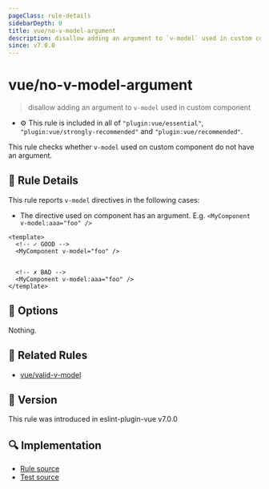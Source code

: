 ```yaml
---
pageClass: rule-details
sidebarDepth: 0
title: vue/no-v-model-argument
description: disallow adding an argument to `v-model` used in custom component
since: v7.0.0
---
```

# vue/no-v-model-argument

> disallow adding an argument to `v-model` used in custom component

- :gear: This rule is included in all of `"plugin:vue/essential"`, `"plugin:vue/strongly-recommended"` and `"plugin:vue/recommended"`.

This rule checks whether `v-model` used on custom component do not have an argument.

## :book: Rule Details

This rule reports `v-model` directives in the following cases:

- The directive used on component has an argument. E.g. `<MyComponent v-model:aaa="foo" />`

<eslint-code-block :rules="{'vue/no-v-model-argument': ['error']}">

```vue
<template>
  <!-- ✓ GOOD -->
  <MyComponent v-model="foo" />


  <!-- ✗ BAD -->
  <MyComponent v-model:aaa="foo" />
</template>
```

</eslint-code-block>


## :wrench: Options

Nothing.

## :couple: Related Rules

- [vue/valid-v-model]

[vue/valid-v-model]: ./valid-v-model.md

## :rocket: Version

This rule was introduced in eslint-plugin-vue v7.0.0

## :mag: Implementation

- [Rule source](https://github.com/vuejs/eslint-plugin-vue/blob/master/lib/rules/no-v-model-argument.js)
- [Test source](https://github.com/vuejs/eslint-plugin-vue/blob/master/tests/lib/rules/no-v-model-argument.js)
